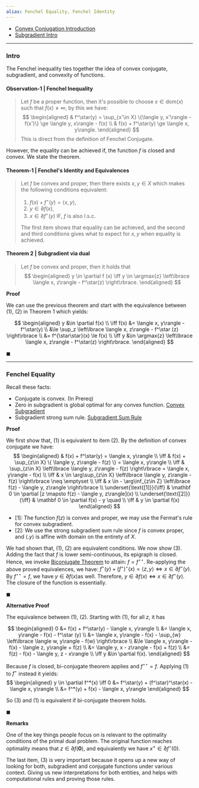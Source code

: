```yaml
---
alias: Fenchel Equality, Fenchel Identity
---
```

* [Convex Conjugation Introduction](Convex%20Conjugation%20Introduction.md)
* [Subgradient Intro](../Non-Smooth%20Calculus/Subgradient%20Intro.md)

---
### **Intro**

The Fenchel inequality ties together the idea of convex conjugate, subgradient, and convexity of functions. 

#### **Observation-1 | Fenchel Inequality**
> Let $f$ be a proper function, then it's possible to choose $x\in \text{dom}(x)$ such that $f(x)\neq \infty$, by this we have: 
> $$
> \begin{aligned}
>   & f^\star(y) = \sup_{x'\in X} \{\langle y, x'\rangle - f(x')\} \ge \langle y, x\rangle - f(x)
>   \\
>   & f(x) + f^\star(y) \ge \langle x, y\rangle. 
> \end{aligned}
> $$
> This is direct from the definition of Fenchel Conjugate. 

However, the equality can be achieved if, the function $f$ is closed and convex. We state the theorem. 

#### **Theorem-1 | Fenchel's Identity and Equivalences**
> Let $f$ be convex and proper, then there exists $x, y\in X$ which makes the following conditions equivalent: 
> 1. $f(x) + f^\star(y) = \langle x, y\rangle$, 
> 2. $y \in \partial f(x)$, 
> 3. $x\in \partial f^\star(y)$ IF, $f$ is also l.s.c. 
> 
> The first item shows that equality can be achieved, and the second and third conditions gives what to expect for $x,y$ when equality is achieved. 


#### **Theorem 2 | Subgradient via dual**
> Let $f$ be convex and proper, then it holds that
> $$
> \begin{aligned}
>     y \in \partial f (x) \iff 
>     y \in \argmax{z} \left\lbrace
>         \langle x, z\rangle - f^\star(z)
>     \right\rbrace. 
> \end{aligned}
> $$

**Proof**

We can use the previous theorem and start with the equivalence between (1), (2) in Theorem 1 which yields: 

$$
\begin{aligned}
    y &\in \partial f(x) 
    \\
    \iff 
    f(x) &= \langle  x, y\rangle - f^\star(y)
    \\
    &\le 
    \sup_z \left\lbrace
        \langle x, z\rangle - f^\star (z)
    \right\rbrace
    \\
    &= f^{\star\star}(x) \le f(x) 
    \\
    \iff y &\in 
    \argmax{z} \left\lbrace
        \langle x, z\rangle - f^\star(z)
    \right\rbrace. 
\end{aligned}
$$

$\blacksquare$


---
### **Fenchel Equality**

Recall these facts: 
- Conjugate is convex. (In Prereq)
- Zero in subgradient is global optimal for any convex function. [Convex Subgradient](../Non-Smooth%20Calculus/Convex%20Subgradient.md)
- Subgradient strong sum rule. [Subgradient Sum Rule](../Non-Smooth%20Calculus/Subgradient%20Sum%20Rule.md)

**Proof**

We first show that, (1) is equivalent to item (2). 
By the definition of convex conjugate we have: 
$$
\begin{aligned}
   & 
   f(x) + f^\star(y) = \langle x, y\rangle
   \\
   \iff &
   f(x) + \sup_{z\in X}
   \{
      \langle y, z\rangle - f(z) 
   \} = \langle x, y\rangle 
   \\
   \iff &
   \sup_{z\in X}
   \left\lbrace
      \langle y, z\rangle - f(z)
   \right\rbrace = \langle x, y\rangle - f(x)
   \\
   \iff &
   x \in \arg\sup_{z\in X}
   \left\lbrace
      \langle y, z\rangle - f(z) 
   \right\rbrace \neq \emptyset
   \\
   \iff & 
   x \in - \arg\inf_{z\in Z} \left\lbrace
      f(z) - \langle y, z\rangle
   \right\rbrace
   \\
   \underset{\text{[1]}}{\iff} &
   \mathbf 0 \in \partial [z \mapsto f(z) - \langle y, z\rangle](x) 
   \\
   \underset{\text{[2]}}{\iff} & 
   \mathbf 0 \in \partial f(x) - y \quad 
   \\
   \iff & 
   y \in \partial f(x)
\end{aligned}
$$

- \[1\]: The function $f(z)$ is convex and proper, we may use the Fermat's rule for convex subgradient. 
- \[2\]: We use the strong subgradient sum rule since $f$ is convex proper, and $\langle . y\rangle$ is affine with domain on the entirety of $X$. 

We had shown that, (1), (2) are equivalent conditions. We now show (3). Adding the fact that $f$ is lower semi-continuous, its epigraph is closed. Hence, we invoke [Biconjugate Theorem](Biconjugate%20Theorem.md) to attain: $f = f^{\star\star}$. Re-applying the above proved equivalences, we have: $f^\star(y) + (f^\star)^\star(x) = \langle z, y\rangle \iff x \in \partial f^\star(y)$. By $f^{\star\star} = f$, we have $y\in \partial f(x)$as well. Therefore, $y\in \partial f(x)\iff x \in \partial f^\star(y)$. The closure of the function is essentially.

$\blacksquare$

**Alternative Proof**

The equivalence between (1), (2). 
Starting with (1), for all $z$, it has 

$$
\begin{aligned}
    0 &= f(x) + f^\star(y) - \langle x, y\rangle
    \\
    &= \langle x, y\rangle - f(x) - f^\star (y)
    \\
    &= \langle x, y\rangle - f(x) - \sup_{w}  \left\lbrace \langle w, y\rangle - f(w) \right\rbrace
    \\
    &\le \langle x, y\rangle - f(x) - \langle z, y\rangle + f(z)
    \\
    &= \langle y, x - z\rangle - f(x) + f(z) 
    \\
    &= f(z) - f(x) - \langle y, z - x\rangle 
    \\
    \iff y &\in \partial f(x). 
\end{aligned}
$$

Because $f$ is closed, bi-conjugate theorem applies and $f^{\star\star} = f$. 
Applying (1) to $f^\star$ instead it yields: 
$$
\begin{aligned}
    y \in \partial f^*(x) \iff 
    0 &= f^\star(y) + (f^\star)^\star(x) - \langle  x, y\rangle
    \\
    &= f^*(y) + f(x) - \langle x, y\rangle
\end{aligned}
$$

So (3) and (1) is equivalent if bi-conjugate theorem holds. 

$\blacksquare$


**Remarks**

One of the key things people focus on is relevant to the optimality conditions of the primal dual problem. The original function reaches optimality means that $z\in \partial f(\mathbf 0)$, and equivalently we have $x^+ \in \partial f^\star(0)$. 

The last item, (3) is very important because it opens up a new way of looking for both, subgradient and conjugate functions under various context. Giving us new interpretations for both entities, and helps with computational rules and proving those rules. 

